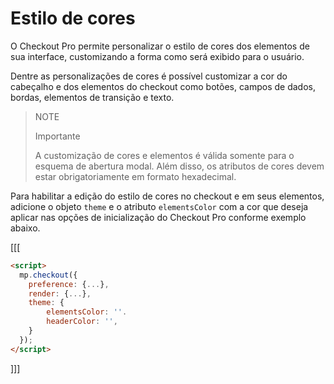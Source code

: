 # Estilo de cores

O Checkout Pro permite personalizar o estilo de cores dos elementos de sua interface, customizando a forma como será exibido para o usuário.

Dentre as personalizações de cores é possível customizar a cor do cabeçalho e dos elementos do checkout como botões, campos de dados, bordas, elementos de transição e texto.


> NOTE
>
> Importante
>
> A customização de cores e elementos é válida somente para o esquema de abertura modal. Além disso, os atributos de cores devem estar obrigatoriamente em formato hexadecimal.


Para habilitar a edição do estilo de cores no checkout e em seus elementos, adicione o objeto `theme` e o atributo `elementsColor` com a cor que deseja aplicar nas opções de inicialização do Checkout Pro conforme exemplo abaixo.


[[[
```html
<script>
  mp.checkout({
    preference: {...},
    render: {...},
    theme: {
        elementsColor: ''.
        headerColor: '',
    }
  });
</script>
```
]]]
